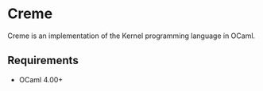 # Creme

Creme is an implementation of the Kernel programming language in OCaml.

## Requirements

* OCaml 4.00+
